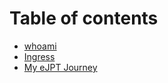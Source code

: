 # Table of contents

* [whoami](README.md)
* [Ingress](beginnnings.md)
* [My eJPT Journey](my-ejpt-journey.md)

